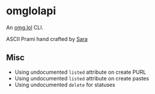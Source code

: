 # omglolapi

An [omg.lol](https://home.omg.lol/referred-by/robb) CLI.

ASCII Prami hand crafted by [Sara](https://sarajoy.dev/#sara)

## Misc

- Using undocumented `listed` attribute on create PURL
- Using undocumented `listed` attribute on create pastes
- Using undocumented `delete` for statuses
